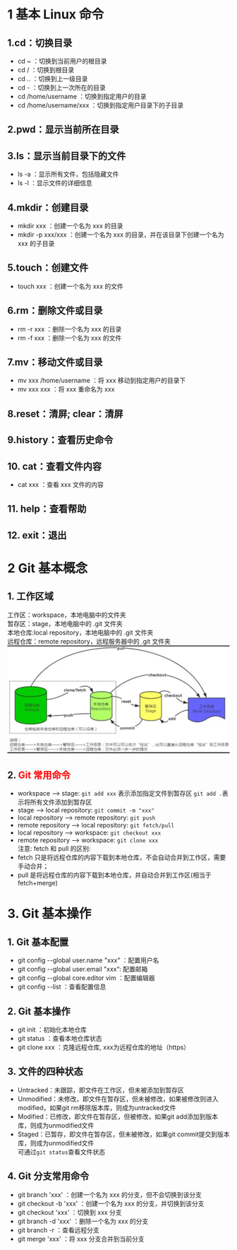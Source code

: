 # 1 基本 Linux 命令
## 1.cd：切换目录
- cd ~ ：切换到当前用户的根目录
- cd / ：切换到根目录
- cd .. ：切换到上一级目录
- cd - ：切换到上一次所在的目录
- cd /home/username ：切换到指定用户的目录
- cd /home/username/xxx ：切换到指定用户目录下的子目录
## 2.pwd：显示当前所在目录
## 3.ls：显示当前目录下的文件
- ls -a ：显示所有文件，包括隐藏文件
- ls -l ：显示文件的详细信息
## 4.mkdir：创建目录
- mkdir xxx ：创建一个名为 xxx 的目录
- mkdir -p xxx/xxx ：创建一个名为 xxx 的目录，并在该目录下创建一个名为 xxx 的子目录
## 5.touch：创建文件
- touch xxx ：创建一个名为 xxx 的文件
## 6.rm：删除文件或目录
- rm -r xxx ：删除一个名为 xxx 的目录
- rm -f xxx ：删除一个名为 xxx 的文件
## 7.mv：移动文件或目录
- mv xxx /home/username ：将 xxx 移动到指定用户的目录下
- mv xxx xxx ：将 xxx 重命名为 xxx
## 8.reset：清屏; clear：清屏
## 9.history：查看历史命令
## 10. cat：查看文件内容
- cat xxx ：查看 xxx 文件的内容
## 11. help：查看帮助
## 12. exit：退出

# 2 Git 基本概念
## 1. 工作区域
工作区：workspace，本地电脑中的文件夹\
暂存区：stage，本地电脑中的 .git 文件夹\
本地仓库:local repository，本地电脑中的 .git 文件夹\
远程仓库：remote repository，远程服务器中的 .git 文件夹
![img.png](img.png)

## 2. <font color='red'>Git **常用命令**</font>
- workspace --> stage: `git add xxx` 表示添加指定文件到暂存区 `git add .`表示将所有文件添加到暂存区
- stage --> local repository: `git commit -m "xxx"`
- local repository --> remote repository: `git push`
- remote repository --> local repository: `git fetch/pull`
- local repository --> workspace: `git checkout xxx`
- remote repository --> workspace: `git clone xxx`\
注意: fetch 和 pull 的区别: 
- fetch 只是将远程仓库的内容下载到本地仓库，不会自动合并到工作区，需要手动合并；
- pull 是将远程仓库的内容下载到本地仓库，并自动合并到工作区(相当于fetch+merge)


# 3. Git 基本操作
## 1. Git 基本配置
- git config --global user.name "xxx" ：配置用户名
- git config --global user.email "xxx“: 配置邮箱
- git config --global core.editor vim ：配置编辑器
- git config --list ：查看配置信息
## 2. Git 基本操作
- git init ：初始化本地仓库
- git status ：查看本地仓库状态
- git clone xxx ：克隆远程仓库, xxx为远程仓库的地址（https）
## 3. 文件的四种状态
- Untracked：未跟踪，即文件在工作区，但未被添加到暂存区
- Unmodified：未修改，即文件在暂存区，但未被修改，如果被修改则进入modified，如果git rm移除版本库，则成为untracked文件
- Modified：已修改，即文件在暂存区，但被修改，如果git add添加到版本库，则成为unmodified文件
- Staged：已暂存，即文件在暂存区，但未被修改，如果git commit提交到版本库，则成为unmodified文件\
可通过`git status`查看文件状态
## 4. Git 分支常用命令
- git branch 'xxx' ：创建一个名为 xxx 的分支，但不会切换到该分支
- git checkout -b 'xxx' ：创建一个名为 xxx 的分支，并切换到该分支
- git checkout 'xxx' ：切换到 xxx 分支
- git branch -d 'xxx' ：删除一个名为 xxx 的分支
- git branch -r ：查看远程分支
- git merge 'xxx' ：将 xxx 分支合并到当前分支